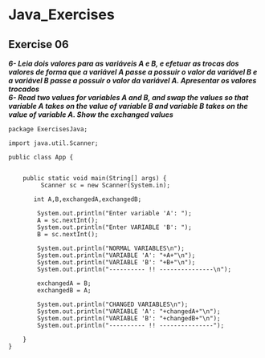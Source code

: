 # Java_Exercises
## Exercise 06
***6- Leia dois valores para as variáveis A e B, e efetuar as trocas dos valores de forma que a variável A passe a possuir o valor da variável B e a variável B passe a possuir o valor da variável A.
      Apresentar os valores trocados***<br>
***6- Read two values for variables A and B, and swap the values so that variable A takes on the value of variable B and variable B takes on the value of variable A. 
      Show the exchanged values***
``` 
package ExercisesJava;

import java.util.Scanner;

public class App {
    

    public static void main(String[] args) {
         Scanner sc = new Scanner(System.in);
        
       int A,B,exchangedA,exchangedB;
        
        System.out.println("Enter variable 'A': ");
        A = sc.nextInt();
        System.out.println("Enter VARIABLE 'B': ");
        B = sc.nextInt();
        
        System.out.println("NORMAL VARIABLES\n");
        System.out.println("VARIABLE 'A': "+A+"\n");
        System.out.println("VARIABLE 'B': "+B+"\n");
        System.out.println("---------- !! ---------------\n");
        
        exchangedA = B;
        exchangedB = A;
        
        System.out.println("CHANGED VARIABLES\n");
        System.out.println("VARIABLE 'A': "+changedA+"\n");
        System.out.println("VARIABLE 'B': "+changedB+"\n");
        System.out.println("---------- !! ---------------");

    }
}

```
